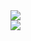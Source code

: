 
<a href="https://github.com/anuraghazra/github-readme-stats" style="margin-right: 100px">
  <img align="center" src="https://github-readme-stats.vercel.app/api?username=tea-13&theme=tokyonight&show_icons=true" />
</a>
<br>
<a href="https://github.com/anuraghazra/convoychat">
  <img align="center" src="https://github-readme-stats.vercel.app/api/top-langs/?username=tea-13&hide=Processing&layout=compact" />
</a>

<!--
**tea-13/tea-13** is a ✨ _special_ ✨ repository because its `README.md` (this file) appears on your GitHub profile.

Here are some ideas to get you started:

- 🔭 I’m currently working on ...
- 🌱 I’m currently learning ...
- 👯 I’m looking to collaborate on ...
- 🤔 I’m looking for help with ...
- 💬 Ask me about ...
- 📫 How to reach me: ...
- 😄 Pronouns: ...
- ⚡ Fun fact: ...
-->
